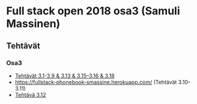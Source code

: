 # Full stack open 2018 osa3 (Samuli Massinen)

## Tehtävät

### Osa3

- [Tehtävät 3.1-3.9 & 3.13 & 3.15–3.16 & 3.18](https://github.com/smassine/fullstackopen-osa3/blob/master/index.js)
- https://fullstack-phonebook-smassine.herokuapp.com/ (Tehtävät 3.10–3.11)
- [Tehtävä 3.12](https://github.com/smassine/fullstackopen-osa3/blob/master/mongo.js)
